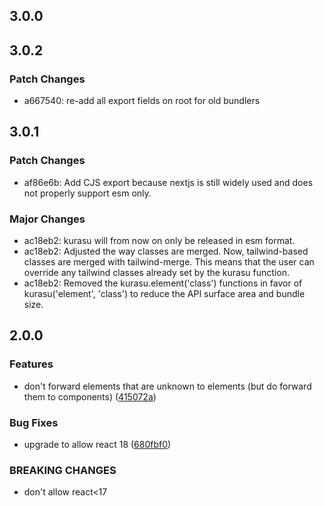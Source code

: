 ## 3.0.0

## 3.0.2

### Patch Changes

- a667540: re-add all export fields on root for old bundlers

## 3.0.1

### Patch Changes

- af86e6b: Add CJS export because nextjs is still widely used and does not properly support esm only.

### Major Changes

- ac18eb2: kurasu will from now on only be released in esm format.
- ac18eb2: Adjusted the way classes are merged. Now, tailwind-based classes are merged with tailwind-merge. This means that the user can override any tailwind classes already set by the kurasu function.
- ac18eb2: Removed the kurasu.element('class') functions in favor of kurasu('element', 'class') to reduce the API surface area and bundle size.

## 2.0.0

### Features

- don't forward elements that are unknown to elements (but do forward them to components) ([415072a](https://gitlab.com/meesvandongen/kurasu/commit/415072aba734777fcddb68b58b68b54f79ddbe35))

### Bug Fixes

- upgrade to allow react 18 ([680fbf0](https://gitlab.com/meesvandongen/kurasu/commit/680fbf046c9c9622c8609ad4f305b74caba08d2b))

### BREAKING CHANGES

- don't allow react<17
